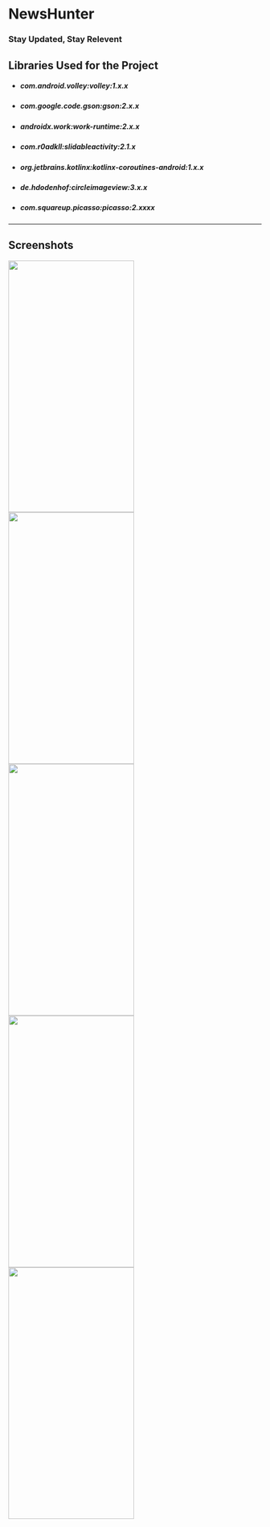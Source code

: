 # NewsHunter
### Stay Updated, Stay Relevent  

## Libraries Used for the Project

* ##### com.android.volley:volley:1.x.x
* ##### com.google.code.gson:gson:2.x.x
* ##### androidx.work:work-runtime:2.x.x
* ##### com.r0adkll:slidableactivity:2.1.x
* ##### org.jetbrains.kotlinx:kotlinx-coroutines-android:1.x.x
* ##### de.hdodenhof:circleimageview:3.x.x
* ##### com.squareup.picasso:picasso:2.xxxx
---

## Screenshots  

<img align="left"  src="https://user-images.githubusercontent.com/53964520/95663498-50c6c500-0b5d-11eb-9c2e-cf3a87a97b05.png" height="500" width="250">

<img align="left" src="https://user-images.githubusercontent.com/53964520/95663502-53c1b580-0b5d-11eb-8d47-4ee3fb5c2e4c.png" height="500" width="250">

<img align="left" src="https://user-images.githubusercontent.com/53964520/95663500-51f7f200-0b5d-11eb-96cd-6ad2530619b5.png" height="500" width="250">

<img align="left"  src="https://user-images.githubusercontent.com/53964520/95663501-53291f00-0b5d-11eb-8b5b-2eb902386ace.png" height="500" width="250">

<img align="left"  src="https://user-images.githubusercontent.com/53964520/95663503-53c1b580-0b5d-11eb-8fb4-a6888ca0a499.png" height="500" width="250">
